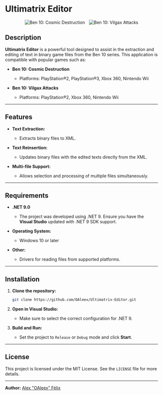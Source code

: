 # Ultimatrix Editor

<p align="center">
  <img src="https://cdn2.steamgriddb.com/logo_thumb/070c06149f6a8c5853eb0e07c126e11e.png" alt="Ben 10: Cosmic Destruction" style="display:inline-block; margin-right: 10px;">
  <img src="https://cdn2.steamgriddb.com/logo_thumb/f05d55dfa7a160ec61493ffa49a5f7d8.png" alt="Ben 10: Vilgax Attacks" style="display:inline-block;">
</p>

## Description

**Ultimatrix Editor** is a powerful tool designed to assist in the extraction and editing of text in binary game files from the Ben 10 series. This application is compatible with popular games such as:

- **Ben 10: Cosmic Destruction**
  - Platforms: PlayStation®2, PlayStation®3, Xbox 360, Nintendo Wii

- **Ben 10: Vilgax Attacks**
  - Platforms: PlayStation®2, Xbox 360, Nintendo Wii

---

## Features

- **Text Extraction:**
  - Extracts binary files to XML.

- **Text Reinsertion:**
  - Updates binary files with the edited texts directly from the XML.

- **Multi-file Support:**
  - Allows selection and processing of multiple files simultaneously.

---

## Requirements

- **.NET 9.0**
  - The project was developed using .NET 9. Ensure you have the **Visual Studio** updated with .NET 9 SDK support.

- **Operating System:**
  - Windows 10 or later

- **Other:**
  - Drivers for reading files from supported platforms.

---

## Installation

1. **Clone the repository:**
   ```bash
   git clone https://github.com/OAleex/Ultimatrix-Editor.git
   ```

2. **Open in Visual Studio:**
   - Make sure to select the correct configuration for .NET 9.

3. **Build and Run:**
   - Set the project to `Release` or `Debug` mode and click **Start**.

---

## License

This project is licensed under the MIT License. See the `LICENSE` file for more details.

---

**Author:** [Alex "OAleex" Félix](https://github.com/OAleex)

